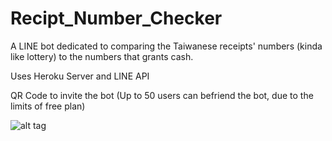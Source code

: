 # Recipt_Number_Checker

A LINE bot dedicated to comparing the Taiwanese receipts' numbers (kinda like lottery) to the numbers that grants cash.

Uses Heroku Server and LINE API

QR Code to invite the bot (Up to 50 users can befriend the bot, due to the limits of free plan)

![alt tag](https://i.imgur.com/OtZ5uOd.png)
